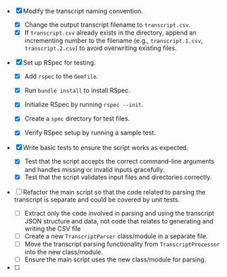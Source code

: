 - [x] Modify the transcript naming convention.

  - [x] Change the output transcript filename to `transcript.csv`.
  - [x] If `transcript.csv` already exists in the directory, append an incrementing number to the filename (e.g., `transcript.1.csv`, `transcript.2.csv`) to avoid overwriting existing files.

- [x] Set up RSpec for testing.

  - [x] Add `rspec` to the `Gemfile`.

  - [x] Run `bundle install` to install RSpec.

  - [x] Initialize RSpec by running `rspec --init`.

  - [x] Create a `spec` directory for test files.

  - [x] Verify RSpec setup by running a sample test.

- [x] Write basic tests to ensure the script works as expected.

  - [x] Test that the script accepts the correct command-line arguments and handles missing or invalid inputs gracefully.
  - [x] Test that the script validates input files and directories correctly.

- [ ] Refactor the main script so that the code related to parsing the transcript is separate and could be covered by unit tests.
  - [ ] Extract only the code involved in parsing and using the transcript JSON structure and data, not code that relates to generating and writing the CSV file
  - [ ] Create a new `TranscriptParser` class/module in a separate file.
  - [ ] Move the transcript parsing functionality from `TranscriptProcessor` into the new class/module.
  - [ ] Ensure the main script uses the new class/module for parsing.

- [ ] 
